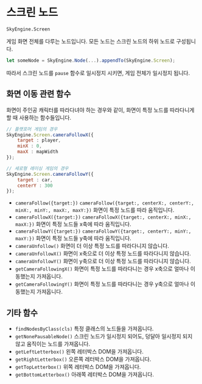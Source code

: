 # 스크린 노드
`SkyEngine.Screen`

게임 화면 전체를 다루는 노드입니다. 모든 노드는 스크린 노드의 하위 노드로 구성됩니다.

```javascript
let someNode = SkyEngine.Node(...).appendTo(SkyEngine.Screen);
```

따라서 스크린 노드를 `pause` 함수로 일시정지 시키면, 게임 전체가 일시정지 됩니다.

## 화면 이동 관련 함수
화면이 주인공 캐릭터를 따라다녀야 하는 경우와 같이, 화면이 특정 노드를 따라다니게 할 때 사용하는 함수들입니다.

```javascript
// 플랫포머 게임의 경우
SkyEngine.Screen.cameraFollowX({
	target : player,
	minX : 0,
	maxX : mapWidth
});
```

```javascript
// 세로형 레이싱 게임의 경우
SkyEngine.Screen.cameraFollowY({
	target : car,
	centerY : 300
});
```

- `cameraFollow({target:})` `cameraFollow({target:, centerX:, centerY:, minX:, minY:, maxX:, maxY:})` 화면이 특정 노드를 따라 움직입니다.
- `cameraFollowX({target:})` `cameraFollowX({target:, centerX:, minX:, maxX:})` 화면이 특정 노드들 x축에 따라 움직입니다.
- `cameraFollowY({target:})` `cameraFollowY({target:, centerY:, minY:, maxY:})` 화면이 특정 노드들 y축에 따라 움직입니다.
- `cameraUnfollow()` 화면이 더 이상 특정 노드를 따라다니지 않습니다.
- `cameraUnfollowX()` 화면이 x축으로 더 이상 특정 노드를 따라다니지 않습니다.
- `cameraUnfollowY()` 화면이 y축으로 더 이상 특정 노드를 따라다니지 않습니다.
- `getCameraFollowingX()` 화면이 특정 노드를 따라다니는 경우 x축으로 얼마나 이동했는지 가져옵니다.
- `getCameraFollowingY()`  화면이 특정 노드를 따라다니는 경우 y축으로 얼마나 이동했는지 가져옵니다.

## 기타 함수
- `findNodesByClass(cls)` 특정 클래스의 노드들을 가져옵니다.
- `getNonePausableNode()` 스크린 노드가 일시정지 되어도, 덩달아 일시정지 되지 않고 움직이는 노드를 가져옵니다.
- `getLeftLetterbox()` 왼쪽 레터박스 DOM을 가져옵니다.
- `getRightLetterbox()` 오른쪽 레터박스 DOM을 가져옵니다.
- `getTopLetterbox()` 위쪽 레터박스 DOM을 가져옵니다.
- `getBottomLetterbox()` 아래쪽 레터박스 DOM을 가져옵니다.